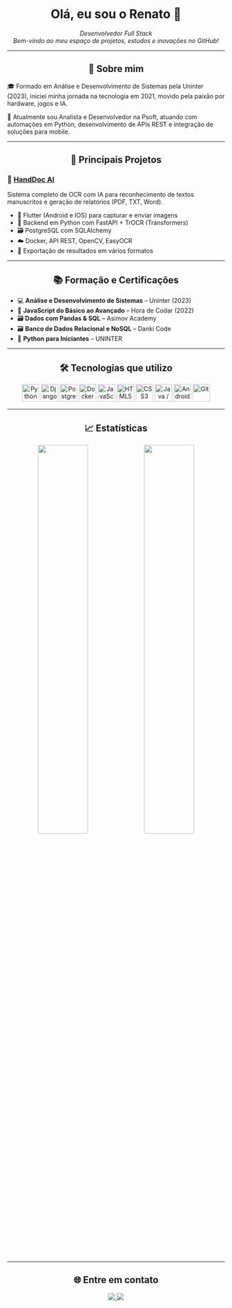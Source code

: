 <!-- Perfil README - Renato Jr (Billrenato) -->

<h1 align="center">Olá, eu sou o Renato 👋</h1>
<p align="center">
  <i>Desenvolvedor Full Stack</i><br>
  <i>Bem-vindo ao meu espaço de projetos, estudos e inovações no GitHub!</i>
</p>

---

<h2 align="center">🧠 Sobre mim</h2>

🎓 Formado em Análise e Desenvolvimento de Sistemas pela Uninter (2023), iniciei minha jornada na tecnologia em 2021, movido pela paixão por hardware, jogos e IA.<br>

💼 Atualmente sou Analista e Desenvolvedor na Psoft, atuando com automações em Python, desenvolvimento de APIs REST e integração de soluções para mobile.<br>


---

<h2 align="center">📌 Principais Projetos</h2>

### 🤖 [HandDoc AI](https://github.com/Billrenato/handdoc-ai)
Sistema completo de OCR com IA para reconhecimento de textos manuscritos e geração de relatórios (PDF, TXT, Word).

- 📱 Flutter (Android e IOS) para capturar e enviar imagens
- 🧠 Backend em Python com FastAPI + TrOCR (Transformers)
- 🗃️ PostgreSQL com SQLAlchemy
- ☁️ Docker, API REST, OpenCV, EasyOCR
- 💾 Exportação de resultados em vários formatos

---

<h2 align="center">📚 Formação e Certificações</h2>

- 💻 **Análise e Desenvolvimento de Sistemas** – Uninter (2023)
- 📘 **JavaScript do Básico ao Avançado** – Hora de Codar (2022)
- 🗃️ **Dados com Pandas & SQL** – Asimov Academy
- 🗃️ **Banco de Dados Relacional e NoSQL** – Danki Code
- 🐍 **Python para Iniciantes** – UNINTER

---



<h2 align="center">🛠️ Tecnologias que utilizo</h2>

<div align="center">
  <img src="https://cdn.jsdelivr.net/gh/devicons/devicon/icons/python/python-original.svg" width="40" title="Python"/>
  <img src="https://cdn.jsdelivr.net/gh/devicons/devicon/icons/django/django-plain.svg" width="40" title="Django"/>
  <img src="https://cdn.jsdelivr.net/gh/devicons/devicon/icons/postgresql/postgresql-original.svg" width="40" title="PostgreSQL"/>
  <img src="https://cdn.jsdelivr.net/gh/devicons/devicon/icons/docker/docker-original.svg" width="40" title="Docker"/>
  <img src="https://cdn.jsdelivr.net/gh/devicons/devicon/icons/javascript/javascript-original.svg" width="40" title="JavaScript"/>
  <img src="https://cdn.jsdelivr.net/gh/devicons/devicon/icons/html5/html5-original.svg" width="40" title="HTML5"/>
  <img src="https://cdn.jsdelivr.net/gh/devicons/devicon/icons/css3/css3-original.svg" width="40" title="CSS3"/>
  <img src="https://cdn.jsdelivr.net/gh/devicons/devicon/icons/java/java-original.svg" width="40" title="Java / Android"/>
  <img src="https://cdn.jsdelivr.net/gh/devicons/devicon/icons/android/android-original.svg" width="40" title="Android"/>
  <img src="https://cdn.jsdelivr.net/gh/devicons/devicon/icons/git/git-original.svg" width="40" title="Git"/>
</div>

---

<h2 align="center">📈 Estatísticas</h2>

<p align="center">
  <img src="https://github-readme-stats.vercel.app/api?username=Billrenato&show_icons=true&theme=tokyonight&count_private=true" width="48%" />
  <img src="https://github-readme-stats.vercel.app/api/top-langs/?username=Billrenato&layout=compact&theme=tokyonight" width="48%" />
</p>

---

<h2 align="center">🌐 Entre em contato</h2>

<div align="center">
  <a href="https://www.linkedin.com/in/renato-jr-mathias-b76117221/" target="_blank">
    <img src="https://img.shields.io/badge/-Renato%20Jr-blue?style=for-the-badge&logo=Linkedin&logoColor=white" />
  </a>
  <a href="mailto:renatojrmathias94@gmail.com">
    <img src="https://img.shields.io/badge/-renatojrmathias94@gmail.com-c14438?style=for-the-badge&logo=Gmail&logoColor=white" />
  </a>
</div>


